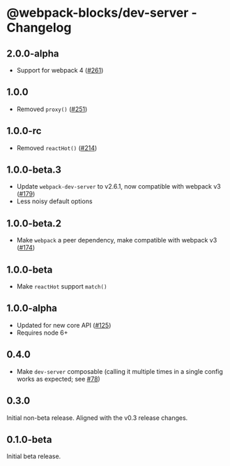 # @webpack-blocks/dev-server - Changelog

## 2.0.0-alpha

- Support for webpack 4 ([#261](https://github.com/andywer/webpack-blocks/pull/261))

## 1.0.0

- Removed `proxy()` ([#251](https://github.com/andywer/webpack-blocks/pull/251))

## 1.0.0-rc

- Removed `reactHot()` ([#214](https://github.com/andywer/webpack-blocks/pull/214))

## 1.0.0-beta.3

- Update `webpack-dev-server` to v2.6.1, now compatible with webpack v3
  ([#179](https://github.com/andywer/webpack-blocks/issues/179))
- Less noisy default options

## 1.0.0-beta.2

- Make `webpack` a peer dependency, make compatible with webpack v3
  ([#174](https://github.com/andywer/webpack-blocks/pull/174))

## 1.0.0-beta

- Make `reactHot` support `match()`

## 1.0.0-alpha

- Updated for new core API ([#125](https://github.com/andywer/webpack-blocks/issues/125))
- Requires node 6+

## 0.4.0

- Make `dev-server` composable (calling it multiple times in a single config works as expected; see
  [#78](https://github.com/andywer/webpack-blocks/pull/78))

## 0.3.0

Initial non-beta release. Aligned with the v0.3 release changes.

## 0.1.0-beta

Initial beta release.
